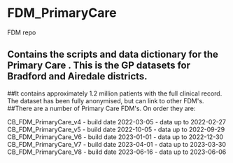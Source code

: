 # FDM_PrimaryCare
FDM repo

## Contains the scripts and data dictionary for the Primary Care . This is the GP datasets for Bradford and Airedale districts. 
##It contains approximately 1.2 million patients with the full clinical record. The dataset has been fully anonymised, but can link to other FDM's.
##There are a number of Primary Care FDM's. On order they are:

CB_FDM_PrimaryCare_v4 - build date 2022-03-05 - data up to 2022-02-27
CB_FDM_PrimaryCare_v5 - build date 2022-10-05 - data up to 2022-09-29
CB_FDM_PrimaryCare_V6 - build date 2023-01-01 - data up to 2022-12-30
CB_FDM_PrimaryCare_V7 - build date 2023-04-01 - data up to 2023-03-30
CB_FDM_PrimaryCare_V8 - build date 2023-06-16 - data up to 2023-06-06

